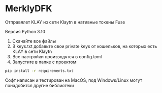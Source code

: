 # MerklyDFK
Отправялет KLAY из сети Klaytn в нативные токены Fuse

Версия Python 3.10

  1. Скачайте все файлы
  2. В keys.txt добавьте свои private keys от кошельков, на которых есть KLAY в сети Klaytn
  3. Все настройки производятся в config.toml
  4. Запустите в папке с проектом 
```sh 
pip install -r requirements.txt 
```
Софт написан и тестирован на MacOS, под Windows/Linux могут понадобится другие библиотеки
